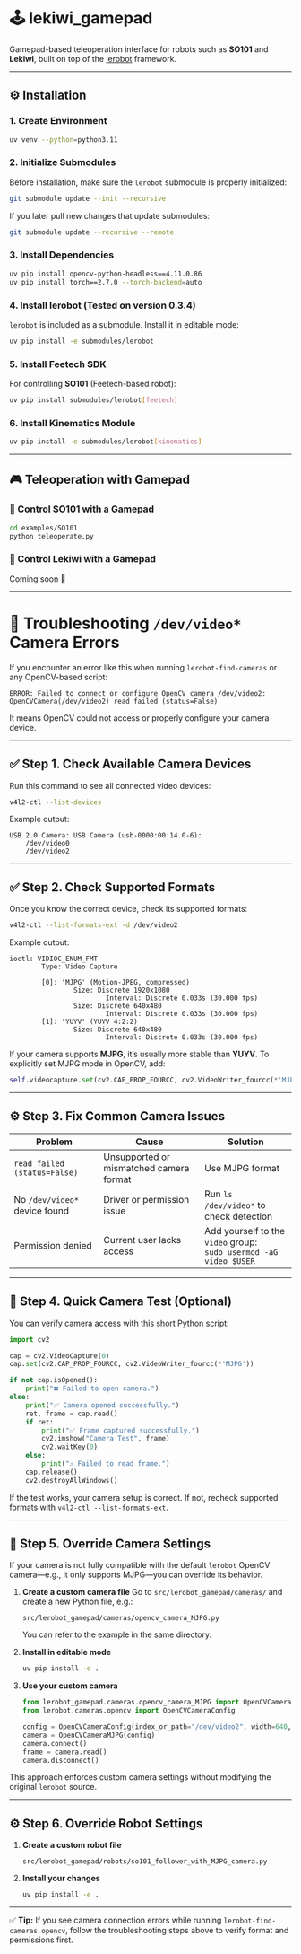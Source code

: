 # 🕹️ **lekiwi_gamepad**

Gamepad-based teleoperation interface for robots such as **SO101** and **Lekiwi**, built on top of the [lerobot](https://github.com/huggingface/lerobot) framework.

---

## ⚙️ Installation

### 1. Create Environment

```bash
uv venv --python=python3.11
```

### 2. Initialize Submodules

Before installation, make sure the `lerobot` submodule is properly initialized:

```bash
git submodule update --init --recursive
```

If you later pull new changes that update submodules:

```bash
git submodule update --recursive --remote
```

### 3. Install Dependencies

```bash
uv pip install opencv-python-headless==4.11.0.86
uv pip install torch==2.7.0 --torch-backend=auto
```

### 4. Install lerobot (Tested on version 0.3.4)

`lerobot` is included as a submodule. Install it in editable mode:

```bash
uv pip install -e submodules/lerobot
```

### 5. Install Feetech SDK

For controlling **SO101** (Feetech-based robot):

```bash
uv pip install submodules/lerobot[feetech]
```

### 6. Install Kinematics Module

```bash
uv pip install -e submodules/lerobot[kinematics]
```

---

## 🎮 Teleoperation with Gamepad

### 🦾 Control **SO101** with a Gamepad

```bash
cd examples/SO101
python teleoperate.py
```

### 🤖 Control **Lekiwi** with a Gamepad

Coming soon 🚧

---

# 🧩 Troubleshooting `/dev/video*` Camera Errors

If you encounter an error like this when running `lerobot-find-cameras` or any OpenCV-based script:

```
ERROR: Failed to connect or configure OpenCV camera /dev/video2: OpenCVCamera(/dev/video2) read failed (status=False)
```

It means OpenCV could not access or properly configure your camera device.

---

## ✅ Step 1. Check Available Camera Devices

Run this command to see all connected video devices:

```bash
v4l2-ctl --list-devices
```

Example output:

```
USB 2.0 Camera: USB Camera (usb-0000:00:14.0-6):
    /dev/video0
    /dev/video2
```

---

## ✅ Step 2. Check Supported Formats

Once you know the correct device, check its supported formats:

```bash
v4l2-ctl --list-formats-ext -d /dev/video2
```

Example output:

```
ioctl: VIDIOC_ENUM_FMT
        Type: Video Capture

        [0]: 'MJPG' (Motion-JPEG, compressed)
                Size: Discrete 1920x1080
                        Interval: Discrete 0.033s (30.000 fps)
                Size: Discrete 640x480
                        Interval: Discrete 0.033s (30.000 fps)
        [1]: 'YUYV' (YUYV 4:2:2)
                Size: Discrete 640x480
                        Interval: Discrete 0.033s (30.000 fps)
```

If your camera supports **MJPG**, it’s usually more stable than **YUYV**.
To explicitly set MJPG mode in OpenCV, add:

```python
self.videocapture.set(cv2.CAP_PROP_FOURCC, cv2.VideoWriter_fourcc(*'MJPG'))
```

---

## ⚙️ Step 3. Fix Common Camera Issues

| Problem                       | Cause                                   | Solution                                                             |
| ----------------------------- | --------------------------------------- | -------------------------------------------------------------------- |
| `read failed (status=False)`  | Unsupported or mismatched camera format | Use MJPG format                                                      |
| No `/dev/video*` device found | Driver or permission issue              | Run `ls /dev/video*` to check detection                              |
| Permission denied             | Current user lacks access               | Add yourself to the `video` group:<br>`sudo usermod -aG video $USER` |

---

## 🧪 Step 4. Quick Camera Test (Optional)

You can verify camera access with this short Python script:

```python
import cv2

cap = cv2.VideoCapture(0)
cap.set(cv2.CAP_PROP_FOURCC, cv2.VideoWriter_fourcc(*'MJPG'))

if not cap.isOpened():
    print("❌ Failed to open camera.")
else:
    print("✅ Camera opened successfully.")
    ret, frame = cap.read()
    if ret:
        print("✅ Frame captured successfully.")
        cv2.imshow("Camera Test", frame)
        cv2.waitKey(0)
    else:
        print("⚠️ Failed to read frame.")
    cap.release()
    cv2.destroyAllWindows()
```

If the test works, your camera setup is correct.
If not, recheck supported formats with `v4l2-ctl --list-formats-ext`.

---

## 🧪 Step 5. Override Camera Settings

If your camera is not fully compatible with the default `lerobot` OpenCV camera—e.g., it only supports MJPG—you can override its behavior.

1. **Create a custom camera file**
   Go to `src/lerobot_gamepad/cameras/` and create a new Python file, e.g.:

   ```
   src/lerobot_gamepad/cameras/opencv_camera_MJPG.py
   ```

   You can refer to the example in the same directory.

2. **Install in editable mode**

   ```bash
   uv pip install -e .
   ```

3. **Use your custom camera**

   ```python
   from lerobot_gamepad.cameras.opencv_camera_MJPG import OpenCVCameraMJPG
   from lerobot.cameras.opencv import OpenCVCameraConfig

   config = OpenCVCameraConfig(index_or_path="/dev/video2", width=640, height=480, fps=30)
   camera = OpenCVCameraMJPG(config)
   camera.connect()
   frame = camera.read()
   camera.disconnect()
   ```

This approach enforces custom camera settings without modifying the original `lerobot` source.

---

## ⚙️ Step 6. Override Robot Settings

1. **Create a custom robot file**

   ```
   src/lerobot_gamepad/robots/so101_follower_with_MJPG_camera.py
   ```

2. **Install your changes**

   ```bash
   uv pip install -e .
   ```

---

✅ **Tip:** If you see camera connection errors while running `lerobot-find-cameras opencv`, follow the troubleshooting steps above to verify format and permissions first.
